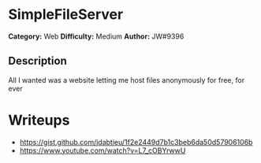 # SimpleFileServer
**Category:** Web
**Difficulty:** Medium
**Author:** JW#9396

## Description
All I wanted was a website letting me host files anonymously for free, for ever

# Writeups
- https://gist.github.com/jdabtieu/1f2e2449d7b1c3beb6da50d57906106b
- https://www.youtube.com/watch?v=L7_cOBYrwwU

